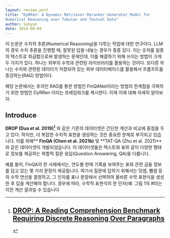 ```yaml
---
layout: review_post
title: "DyRRen: A Dynamic Retriever-Reranker-Generator Model for
Numerical Reasoning over Tabular and Textual Data"
author: Sohyun
date: 2024-08-04
---
```



이 논문은 수치적 추론(Numerical Reasoning)을 다루는 작업에 대한 연구이다. LLM의 경우 수치 추론을 진행할 때, 잘못된 답을 내놓는 경우가 종종 있다. 이는 숫자를 일종의 텍스트로 취급함으로써 발생하는 문제인데, 이를 해결하기 위해 쓰이는 방법이 크게 두 가지가 있다. 하나는 외부의 수학과 관련된 라이브러리를 활용하는 것이다. 또다른 하나는 수치와 관련된 데이터가 저장되어 있는 외부 데이터베이스를 활용해서 프롬프트를 증강하는(RAG) 방법이다.

해당 논문에서는 후자인 RAG를 통한 방법인 FinQANet이라는 방법의 한계점을 극복하기 위한 방법인 DyRRen 이라는 프레임워크를 제시한다. 이제 이에 대해 자세히 알아보자.


## Introduce

**DROP (Dua et al. 2019)[^1]** 와 같은 기존의 데이터셋은 간단한 계산과 비교에 중점을 두고 있다. 하지만, 더 복잡한 수치적 표현을 생성하는 것은 중요한 문제로 부각되고 있습니다. 이를 위해** **FinQA (Chen et al. 2021b)** 및 **TAT-QA (Zhu et al. 2021)**와 같은 데이터셋이 개발되었습니다. 이 데이터셋들은 텍스트와 표와 같이 다양한 형태로 정보를 제공하는 복합적 질문 응답(Question Answering, QA)을 다룹니다.

예를 들어, FinQA의 한 사례에서는, 연도별 판매 기록을 보여주는 표와 관련 금융 정보를 담고 있는 몇 가지 문장이 제공됩니다. 여기서 질문에 답하기 위해서는 덧셈, 뺄셈 등의 수학 연산을 결정하고, 그 인자를 표나 문장에서 선택하여 올바른 수학 표현식을 생성한 후 답을 계산해야 합니다. 경우에 따라, 수학적 표현식의 한 인자(예: 그림 1의 #0)는 이전 계산 결과일 수 있습니다

[^1]: ## [DROP: A Reading Comprehension Benchmark Requiring Discrete Reasoning Over Paragraphs](https://aclanthology.org/N19-1246.pdf)
<!--stackedit_data:
eyJoaXN0b3J5IjpbLTQ4NzI2NzM3LDY5MTU5MTMyNCwyNTMxMj
Y4NTksLTM4NDUxNjgwNywtMTQ4MzM2MzQzOCwtMTUzOTQ3OTc1
MiwtNzcwNDQ0MjcwLDE2MTc1OTY5MzRdfQ==
-->